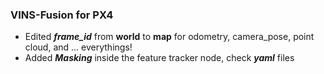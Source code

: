 ### VINS-Fusion for PX4
  + Edited ***frame_id*** from **world** to **map** for odometry, camera_pose, point cloud, and ... everythings!
  + Added ***Masking*** inside the feature tracker node, check ***yaml*** files

